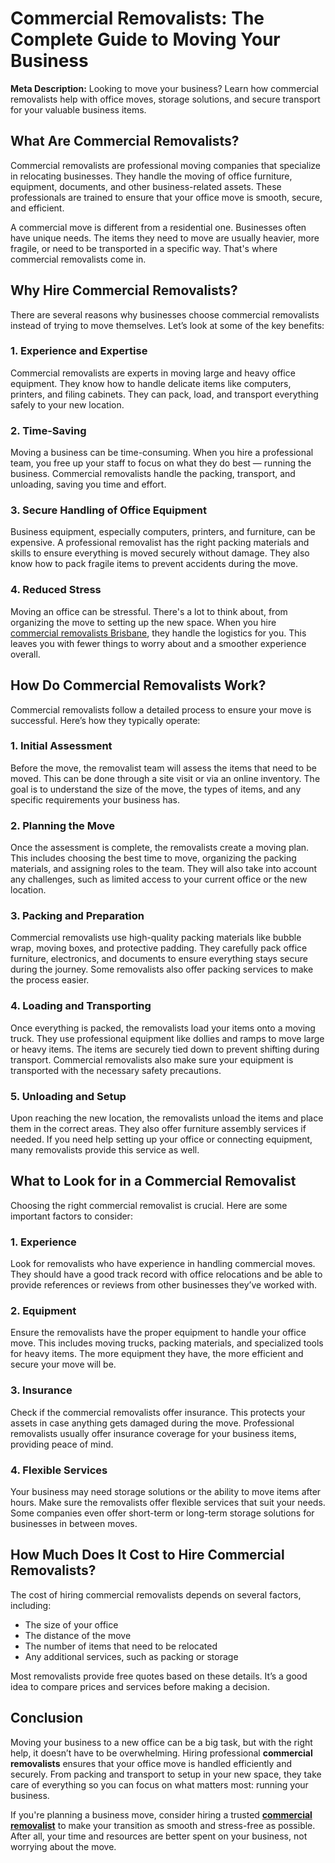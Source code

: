 # Commercial Removalists: The Complete Guide to Moving Your Business

**Meta Description:** Looking to move your business? Learn how commercial removalists help with office moves, storage solutions, and secure transport for your valuable business items.

## What Are Commercial Removalists?
Commercial removalists are professional moving companies that specialize in relocating businesses. They handle the moving of office furniture, equipment, documents, and other business-related assets. These professionals are trained to ensure that your office move is smooth, secure, and efficient.

A commercial move is different from a residential one. Businesses often have unique needs. The items they need to move are usually heavier, more fragile, or need to be transported in a specific way. That's where commercial removalists come in.

## Why Hire Commercial Removalists?
There are several reasons why businesses choose commercial removalists instead of trying to move themselves. Let’s look at some of the key benefits:

### 1. Experience and Expertise
Commercial removalists are experts in moving large and heavy office equipment. They know how to handle delicate items like computers, printers, and filing cabinets. They can pack, load, and transport everything safely to your new location.

### 2. Time-Saving
Moving a business can be time-consuming. When you hire a professional team, you free up your staff to focus on what they do best — running the business. Commercial removalists handle the packing, transport, and unloading, saving you time and effort.

### 3. Secure Handling of Office Equipment
Business equipment, especially computers, printers, and furniture, can be expensive. A professional removalist has the right packing materials and skills to ensure everything is moved securely without damage. They also know how to pack fragile items to prevent accidents during the move.

### 4. Reduced Stress
Moving an office can be stressful. There's a lot to think about, from organizing the move to setting up the new space. When you hire [commercial removalists Brisbane](https://ozwidemovers.com/local-removalists/brisbane-removalist), they handle the logistics for you. This leaves you with fewer things to worry about and a smoother experience overall.

## How Do Commercial Removalists Work?
Commercial removalists follow a detailed process to ensure your move is successful. Here’s how they typically operate:

### 1. Initial Assessment
Before the move, the removalist team will assess the items that need to be moved. This can be done through a site visit or via an online inventory. The goal is to understand the size of the move, the types of items, and any specific requirements your business has.

### 2. Planning the Move
Once the assessment is complete, the removalists create a moving plan. This includes choosing the best time to move, organizing the packing materials, and assigning roles to the team. They will also take into account any challenges, such as limited access to your current office or the new location.

### 3. Packing and Preparation
Commercial removalists use high-quality packing materials like bubble wrap, moving boxes, and protective padding. They carefully pack office furniture, electronics, and documents to ensure everything stays secure during the journey. Some removalists also offer packing services to make the process easier.

### 4. Loading and Transporting
Once everything is packed, the removalists load your items onto a moving truck. They use professional equipment like dollies and ramps to move large or heavy items. The items are securely tied down to prevent shifting during transport. Commercial removalists also make sure your equipment is transported with the necessary safety precautions.

### 5. Unloading and Setup
Upon reaching the new location, the removalists unload the items and place them in the correct areas. They also offer furniture assembly services if needed. If you need help setting up your office or connecting equipment, many removalists provide this service as well.

## What to Look for in a Commercial Removalist
Choosing the right commercial removalist is crucial. Here are some important factors to consider:

### 1. Experience
Look for removalists who have experience in handling commercial moves. They should have a good track record with office relocations and be able to provide references or reviews from other businesses they’ve worked with.

### 2. Equipment
Ensure the removalists have the proper equipment to handle your office move. This includes moving trucks, packing materials, and specialized tools for heavy items. The more equipment they have, the more efficient and secure your move will be.

### 3. Insurance
Check if the commercial removalists offer insurance. This protects your assets in case anything gets damaged during the move. Professional removalists usually offer insurance coverage for your business items, providing peace of mind.

### 4. Flexible Services
Your business may need storage solutions or the ability to move items after hours. Make sure the removalists offer flexible services that suit your needs. Some companies even offer short-term or long-term storage solutions for businesses in between moves.

## How Much Does It Cost to Hire Commercial Removalists?
The cost of hiring commercial removalists depends on several factors, including:

- The size of your office
- The distance of the move
- The number of items that need to be relocated
- Any additional services, such as packing or storage

Most removalists provide free quotes based on these details. It’s a good idea to compare prices and services before making a decision.

## Conclusion
Moving your business to a new office can be a big task, but with the right help, it doesn’t have to be overwhelming. Hiring professional **commercial removalists** ensures that your office move is handled efficiently and securely. From packing and transport to setup in your new space, they take care of everything so you can focus on what matters most: running your business.

If you're planning a business move, consider hiring a trusted [**commercial removalist**](https://ozwidemovers.com/commercial-removalists) to make your transition as smooth and stress-free as possible. After all, your time and resources are better spent on your business, not worrying about the move.
